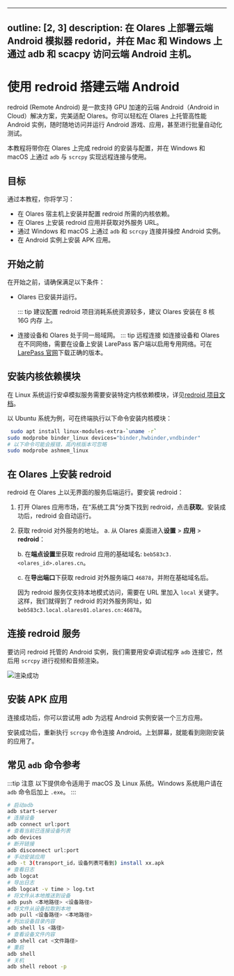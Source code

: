 
---
outline: [2, 3]
description: 在 Olares 上部署云端 Android 模拟器 redorid，并在 Mac 和 Windows 上通过 adb 和 scacpy 访问云端 Android 主机。
---

# 使用 redroid 搭建云端 Android

redroid (Remote Android) 是一款支持 GPU 加速的云端 Android（Android in Cloud）解决方案，完美适配 Olares。你可以轻松在 Olares 上托管高性能 Android 实例，随时随地访问并运行 Android 游戏、应用，甚至进行批量自动化测试。

本教程将带你在 Olares 上完成 redroid 的安装与配置，并在 Windows 和 macOS 上通过 `adb` 与 `scrcpy` 实现远程连接与使用。

## 目标
通过本教程，你将学习：
- 在 Olares 宿主机上安装并配置 redroid 所需的内核依赖。
- 在 Olares 上安装 redroid 应用并获取对外服务 URL。
- 通过 Windows 和 macOS 上通过 `adb` 和 `scrcpy` 连接并操控 Android 实例。
- 在 Android 实例上安装 APK 应用。

## 开始之前
在开始之前，请确保满足以下条件：
- Olares 已安装并运行。

   ::: tip 建议配置
   redroid 项目消耗系统资源较多，建议 Olares 安装在 8 核 16G 内存 上。

- 连接设备和 Olares 处于同一局域网。
   ::: tip 远程连接
   如连接设备和 Olares 在不同网络，需要在设备上安装 LarePass 客户端以启用专用网络。可在 [LarePass 官网](https://olares.cn/larepass)下载正确的版本。
 
 ## 安装内核依赖模块

 在 Linux 系统运行安卓模拟服务需要安装特定内核依赖模块，详见[redroid 项目文档](https://github.com/remote-android/redroid-doc/blob/master/deploy/README.md)。

以 Ubuntu 系统为例，可在终端执行以下命令安装内核模块：

```bash
 sudo apt install linux-modules-extra-`uname -r`
sudo modprobe binder_linux devices="binder,hwbinder,vndbinder"
# 以下命令可能会报错，高内核版本可忽略
sudo modprobe ashmem_linux
```

## 在 Olares 上安装 redroid

redroid 在 Olares 上以无界面的服务后端运行。要安装 redroid：

1. 打开 Olares 应用市场，在“系统工具”分类下找到 redroid，点击**获取**。安装成功后，redroid 会自动运行。
2. 获取 redroid 对外服务的地址。
   a. 从 Olares 桌面进入**设置** > **应用** > **redroid**：
    
   b. 在**端点设置**里获取 redroid 应用的基础域名: `beb583c3.<olares_id>.olares.cn`。

   c. 在**导出端口**下获取 redroid 对外服务端口 `46878`，并附在基础域名后。
   
   因为 redroid 服务仅支持本地模式访问，需要在 URL 里加入 `local` 关键字。这样，我们就得到了 redroid 的对外服务网址，如 `beb583c3.local.olares01.olares.cn:46878`。

## 连接 redroid 服务

要访问 redroid 托管的 Android 实例，我们需要用安卓调试程序 `adb` 连接它，然后用 `scrcpy` 进行视频和音频渲染。

<tabs>
<template #Windows>

1. 从[项目页面](https://github.com/Genymobile/scrcpy/blob/master/doc/windows.md)下载 `scrcpy`，并解压至指定目录。Windows 版本的 `scrcpy` 集成了 `adb` 工具，不用另行安装。

::: tip adb 版本冲突
如果你本地已安装了其他版本的 `adb`，可能会出现 `adb server` 版本冲突的问题。此时可以卸载先前安装的版本，或将其替换为 scrcpy 使用的版本。
:::

1. 打开 PowerShell，进入 `scrcpy` 目录:

   ```powershell
   cd .\scrcpy-win64-v3.1
   ```
2. 使用 `adb` 连接至之前获得的 redroid 服务地址:

   ```powershell
   # 请将 <olares_id> 替换为你自己的 Olares ID
   .\adb.exe connect beb583c3.local.<olares_id>.olares.cn:46878

   示例输出：
   already connected to beb583c3.local.<olares_id>.olares.cn:46878
   ```
   连接成功会看到示例中的消息提示。

3. 用 `scrcpy` 渲染并输出界面和音频：

   ```powershell
   .\scrcpy.exe -s beb583c3.local.harvey063.olares.cn:46878 --audio-codec=aac --audio-encoder=OMX.google.aac.encoder
   ```

   执行成功后，命令行会输出连接设备信息，同时在桌面弹出安卓屏幕。
</template>
<template #macOS>

macOS 版本 `scrcpy` 没有集成 `adb`，需要你单独安装。推荐使用 Homebrew 方式安装。

1. 安装 `scrcpy`。

   ```bash
   brew install scrcpy
   ```

2. 安装 `adb`。

   ```bash
   brew install --cask android-platform-tools
   ``` 

3. 验证安装。

   ```bash
   scrcpy --version
   adb version
   ```
   看到对应的版本信息即表示安装成功。

   :::tip 应用阻止警告
   如果程序被 macOS 的安全设置拦截，可以打开 **系统设置** > **隐私与安全性** > **安全性**页面，找到对应的阻止项并点击**仍要打开**。再次运行时，按提示输入密码即可正常运行。
   :::
   
4. 使用 `adb` 连接至之前获得的 redroid 服务地址:。

   ```bash
   # 请将 <olares_id> 替换为你自己的 Olares ID
   adb connect beb583c3.local.<olares_id>.olares.cn:46878

   示例输出：
   already connected to beb583c3.local.<olares_id>.olares.cn:46878
   ```
   看到示例输出即代表服务连接成功。

4. 用 scrcpy 渲染界面和音频：
   
   ```bash
   scrcpy -s beb583c3.local.<olares_id>.olares.cn:46878 --audio-codec=aac --audio-encoder=OMX.google.aac.encoder
   ```
   执行成功后，命令行会输出连接设备信息，同时在桌面弹出安卓屏幕。
</template>
</tabs>

   ![渲染成功](/images/manual/tutorials/render-android.png#bordered)

## 安装 APK 应用
    
连接成功后，你可以尝试用 adb 为远程 Android 实例安装一个三方应用。

<tabs>
<template #Windows>
1. 查看当前连接设备详细信息：

   ```powershell
   .\adb.exe devices -l

   # 示例输出：
   List of devices attached
   beb583c3.local.olares02.olares.cn:46878 device product:ziyi model:23031PN0DC device:ziyi transport_id:4
   ```
    从输出结果中获取目标设备的 `transport_id` 为 4。

2. 在指定设备上安装 apk 应用，需通过 `-t` 参数指定 `transport_id`:
   
   ```powershell
   .\adb.exe -t 4 install C:\Users\YourName\Downloads\your_app.apk

   #预期输出：
   Performing Streamed Install
   Success
   ```
   安装成功后，会看到 Success 的提示。此时，你再重新执行 scrcpy 命令重新渲染 Android 界面。上划屏幕，就能看到刚刚安装的应用了。
</template>
<template #macOS>
1. 查看当前连接设备详细信息：

   ```powershell
   .\adb.exe devices -l

   # 示例输出：
   List of devices attached
   beb583c3.local.olares02.olares.cn:46878 device product:ziyi model:23031PN0DC device:ziyi transport_id:4
   ```
     从输出结果中获取目标设备的 `transport_id` 为 4。

2. 在指定设备上安装 apk 应用，需通过 `-t` 参数指定 `transport_id`:
   
   ```powershell
    adb -t 4 install ~/Downloads/your_app.apk

   # 示例输出：
   Performing Streamed Install
   Success
   ```
</template>
</tabs>

安装成功后，重新执行 `scrcpy` 命令连接 Android。上划屏幕，就能看到刚刚安装的应用了。
   

## 常见 `adb` 命令参考
:::tip 注意
以下提供命令适用于 macOS 及 Linux 系统。Windows 系统用户请在 `adb` 命令后加上 `.exe`。
:::

```bash
# 启动adb
adb start-server
# 连接设备
adb connect url:port
# 查看当前已连接设备列表
adb devices 
# 断开链接
adb disconnect url:port
# 手动安装应用
adb -t 3(transport_id，设备列表可看到) install xx.apk
# 查看日志
adb logcat
# 导出日志
adb logcat -v time > log.txt
# 将文件从本地推送到设备
adb push <本地路径> <设备路径>
# 将文件从设备拉取到本地
adb pull <设备路径> <本地路径>
# 列出设备目录内容
adb shell ls <路径>
# 查看设备文件内容
adb shell cat <文件路径>
# 重启
adb shell
# 关机
adb shell reboot -p
```






